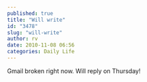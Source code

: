 ```yaml
---
published: true
title: "Will write"
id: "3478"
slug: "will-write"
author: rv
date: 2010-11-08 06:56
categories: Daily Life
---
```

Gmail broken right now. Will reply on Thursday!